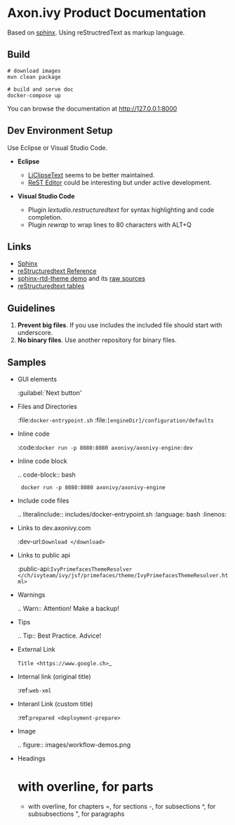 # Axon.ivy Product Documentation

Based on [sphinx](http://www.sphinx-doc.org).
Using reStructredText as markup language.


## Build

    # download images
    mvn clean package

    # build and serve doc
    docker-compose up

You can browse the documentation at http://127.0.0.1:8000


## Dev Environment Setup

Use Eclipse or Visual Studio Code.

* **Eclipse**
    * [LiClipseText](https://marketplace.eclipse.org/content/liclipsetext)
      seems to be better maintained.
    * [ReST Editor](https://marketplace.eclipse.org/content/rest-editor)
      could be interesting but under active development.

* **Visual Studio Code**
    * Plugin *lextudio.restructuredtext* for syntax highlighting and code completion.
    * Plugin *rewrap* to wrap lines to 80 characters with ALT+Q


## Links

* [Sphinx](https://www.sphinx-doc.org/)
* [reStructuredtext Reference](http://www.sphinx-doc.org/en/master/usage/restructuredtext/index.html)
* [sphinx-rtd-theme demo](https://sphinx-rtd-theme.readthedocs.io/en/latest/demo/demo.html) and its [raw sources](https://raw.githubusercontent.com/rtfd/sphinx_rtd_theme/master/docs/demo/demo.rst)
* [reStructuredtext tables](https://rest-sphinx-memo.readthedocs.io/en/latest/ReST.html#tables)


## Guidelines

1. **Prevent big files**. If you use includes the included file should start with underscore.
2. **No binary files**. Use another repository for binary files.


## Samples

- GUI elements

	:guilabel:`Next button'

- Files and Directories

	:file:`docker-entrypoint.sh`
	:file:`[engineDir]/configuration/defaults`

- Inline code

	:code:`docker run -p 8080:8080 axonivy/axonivy-engine:dev`

- Inline code block

	.. code-block:: bash
       
       docker run -p 8080:8080 axonivy/axonivy-engine

- Include code files

	.. literalinclude:: includes/docker-entrypoint.sh
       :language: bash
       :linenos:

- Links to dev.axonivy.com

	:dev-url:`Download </download>`

- Links to public api

	:public-api:`IvyPrimefacesThemeResolver </ch/ivyteam/ivy/jsf/primefaces/theme/IvyPrimefacesThemeResolver.html>`

- Warnings

	.. Warn:: Attention! Make a backup!

- Tips

	.. Tip:: Best Practice. Advice!

- External Link

	`Title <https://www.google.ch>`_ 

- Internal link (original title)

	:ref:`web-xml`

- Interanl Link (custom title)

	:ref:`prepared <deployment-prepare>`

- Image

	.. figure:: images/workflow-demos.png

- Headings  

	# with overline, for parts
    * with overline, for chapters
    =, for sections
    -, for subsections
    ^, for subsubsections
    ", for paragraphs

